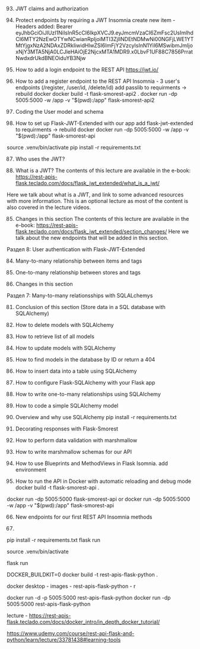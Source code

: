 93. JWT claims and authorization

92. Protect endpoints by requiring a JWT
Insomnia create new item - Headers added:
Bearer eyJhbGciOiJIUzI1NiIsInR5cCI6IkpXVCJ9.eyJmcmVzaCI6ZmFsc2UsImlhdCI6MTY2NzEwOTYwNCwianRpIjoiMTI3ZjllNDEtNDMwNi00NGFjLWE1YTMtYjgxNzA2NDAxZDRkIiwidHlwZSI6ImFjY2VzcyIsInN1YiI6MSwibmJmIjoxNjY3MTA5NjA0LCJleHAiOjE2NjcxMTA1MDR9.x0LbvF1UF88C7856PrratNwdxdrUkdBNEOiduYB3Njw

91. How to add a login endpoint to the REST API
https://jwt.io/

90. How to add a register endpoint to the REST API
Insomnia - 3 user's endpoints (/register, /user/id, /delete/id)
add passlib to requirments -> rebuild docker
docker build -t flask-smorest-api2 .
docker run -dp 5005:5000 -w /app -v "$(pwd):/app" flask-smorest-api2 

89. Coding the User model and schema

88. How to set up Flask-JWT-Extended with our app
add flask-jwt-extended to requirments -> rebuild docker
docker run -dp 5005:5000 -w /app -v "$(pwd):/app" flask-smorest-api 

source .venv/bin/activate
pip install -r requirements.txt      

87. Who uses the JWT?

86. What is a JWT?
The contents of this lecture are available in the e-book: https://rest-apis-flask.teclado.com/docs/flask_jwt_extended/what_is_a_jwt/

Here we talk about what is a JWT, and link to some advanced resources with more information. This is an optional lecture as most of the content is also covered in the lecture videos.

85. Changes in this section
The contents of this lecture are available in the e-book: https://rest-apis-flask.teclado.com/docs/flask_jwt_extended/section_changes/
Here we talk about the new endpoints that will be added in this section.

Раздел 8: User authentication with Flask-JWT-Extended

84. Many-to-many relationship between items and tags

83. One-to-many relationship between stores and tags

82. Changes in this section

Раздел 7: Many-to-many relationsships with SQLALchemys

81. Conclusion of this section (Store data in a SQL database with SQLAlchemy)

80. How to delete models with SQLAlchemy

79. How to retrieve list of all models

78. How to update models with SQLAlchemy

77. How to find models in the database by ID or return a 404

76. How to insert data into a table using SQLAlchemy

75. How to configure Flask-SQLAlchemy with your Flask app

74. How to write one-to-many relationships using SQLAlchemy

73. How to code a simple SQLAlchemy model

72. Overview and why use SQLAlchemy
pip install -r requirements.txt

71. Decorating responses with Flask-Smorest

70. How to perform data validation with marshmallow

69. How to write marshmallow schemas for our API

68. How to use Blueprints and MethodViews in Flask
Isomnia. add environment


67. How to run the API in Docker with automatic reloading and debug mode
docker build -t flask-smorest-api .

docker run -dp 5005:5000 flask-smorest-api
or
docker run -dp 5005:5000 -w /app -v "$(pwd):/app" flask-smorest-api

66. New endpoints for our first REST API
Insomnia methods


64.
pip install -r requirements.txt
flask run






source .venv/bin/activate

flask run

DOCKER_BUILDKIT=0 docker build -t rest-apis-flask-python .

docker desktop - images - rest-apis-flask-python - r

docker run -d -p 5005:5000 rest-apis-flask-python
docker run -dp 5005:5000 rest-apis-flask-python

lecture - https://rest-apis-flask.teclado.com/docs/docker_intro/in_depth_docker_tutorial/





https://www.udemy.com/course/rest-api-flask-and-python/learn/lecture/33781438#learning-tools